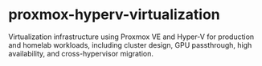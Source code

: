# proxmox-hyperv-virtualization
Virtualization infrastructure using Proxmox VE and Hyper-V for production and homelab workloads, including cluster design, GPU passthrough, high availability, and cross-hypervisor migration.
